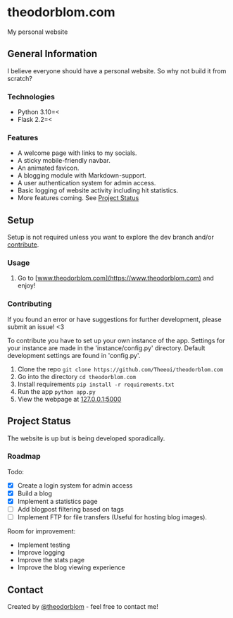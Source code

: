 # theodorblom.com

My personal website

## General Information

I believe everyone should have a personal website. So why not build it from
scratch?

### Technologies

- Python 3.10=<
- Flask 2.2=<

### Features

- A welcome page with links to my socials.
- A sticky mobile-friendly navbar.
- An animated favicon.
- A blogging module with Markdown-support.
- A user authentication system for admin access.
- Basic logging of website activity including hit statistics.
- More features coming. See [Project Status](#project-status)

## Setup

Setup is not required unless you want to explore the dev branch and/or
[contribute](#contributing).

### Usage

1. Go to [www.theodorblom.com](https://www.theodorblom.com) and enjoy!

### Contributing

If you found an error or have suggestions for further development, please
submit an issue! <3

To contribute you have to set up your own instance of the app. Settings for
your instance are made in the 'instance/config.py' directory. Default
development settings are found in 'config.py'.

1. Clone the repo `git clone https://github.com/Theeoi/theodorblom.com`
2. Go into the directory `cd theodorblom.com`
3. Install requirements `pip install -r requirements.txt`
4. Run the app `python app.py`
5. View the webpage at [127.0.0.1:5000](http://127.0.0.1:5000)

## Project Status

The website is up but is being developed sporadically.

### Roadmap

Todo:

- [x] Create a login system for admin access
- [x] Build a blog
- [x] Implement a statistics page
- [ ] Add blogpost filtering based on tags
- [ ] Implement FTP for file transfers (Useful for hosting blog images).

Room for improvement:

- Implement testing
- Improve logging
- Improve the stats page
- Improve the blog viewing experience

## Contact

Created by [@theodorblom](https://www.theodorblom.com) - feel free to contact
me!
